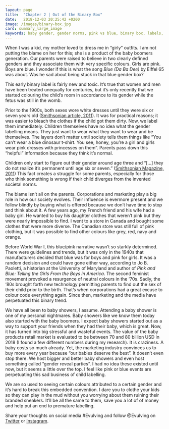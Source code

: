 ```yaml
---
layout: page
title:  "Chapter 2 | Out of the Binary Box"
date:   2018-12-03 20:25:42 +0200
image: /images/binary-box.jpg
card: summary_large_image
keywords: baby gender, gender norms, pink vs blue, binary box, labels, baby showers
---
```

When I was a kid, my mother loved to dress me in “girly” outfits. I am not putting the blame on her for this; she is a product of the baby boomers generation. Our parents were raised to believe in two clearly defined genders and they associate them with very specific colours. Girls are pink. Boys are blue. I wonder if this is what the song *Blue (Da Ba Dee)* by Eiffel 65 was about. Was he sad about being stuck in that blue gender box?

This early binary label is fairly new and toxic. It’s true that women and men have been treated unequally for centuries, but it’s only recently that we started colouring the child’s room in accordance to its gender while the fetus was still in the womb. 

Prior to the 1900s, both sexes wore white dresses until they were six or seven years old ([Smithsonian article, 2011](https://www.smithsonianmag.com/arts-culture/when-did-girls-start-wearing-pink-1370097/)). It was for practical reasons; it was easier to bleach the clothes if the child got them dirty. Now, we label them immediately. Children themselves have no idea what the gender labelling means. They just want to wear what they want to wear and be themselves. The layers don’t matter until society tells them things like “You can’t wear a blue dinosaur t-shirt. You see, honey, you’re a girl and girls wear pink dresses with princesses on them”. Parents pass down this “helpful” information because they think it’s normal. 

Children only start to figure out their gender around age three and “[...] they do not realize it’s permanent until age six or seven.” ([Smithsonian Magazine, 2011](https://www.smithsonianmag.com/arts-culture/when-did-girls-start-wearing-pink-1370097/)) This fact creates a struggle for some parents, especially for those who think something is wrong if their child diverges from the invented societal norms. 

The blame isn’t all on the parents. Corporations and marketing play a big role in how our society evolves. Their influence is evermore present and we follow blindly by buying what is offered because we don’t have time to stop and think about it. A few years ago, my French friend and his wife had a baby girl. He wanted to buy his daughter clothes that weren’t pink but they were nearly impossible to find. I went to a store in Canada and bought some clothes that were more diverse. The Canadian store was still full of pink clothing, but it was possible to find other colours like grey, red, navy and orange.

Before World War I, this blue/pink narrative wasn’t so starkly determined. There were guidelines and trends, but it was only in the 1940s that manufacturers decided that blue was for boys and pink for girls. It was a random decision and could have gone either way, according to Jo B. Paoletti, a historian at the University of Maryland and author of *Pink and Blue: Telling the Girls From the Boys in America*. The second feminist movement provoked a resurgence of neutral colours in the ‘70s. Sadly, the ‘80s brought forth new technology permitting parents to find out the sex of their child prior to the birth. That’s when corporations had a great excuse to colour code everything again. Since then, marketing and the media have perpetuated this binary trend. 

We have all been to baby showers, I assume. Attending a baby shower is one of my personal nightmares. Baby showers like we know them today also started with the baby boomers. I expect baby showers started out as a way to support your friends when they had their baby, which is great. Now, it has turned into big stressful and wasteful events. The value of the baby products retail market is evaluated to be between 70 and 80 billion USD in 2018 (I found a few different numbers during my research). It is craziness. A baby costs so much already. Yet, the marketing industry convinces us to buy more every year because “our babies deserve the best”. It doesn’t even stop there. We host bigger and better baby showers and even host something called “gender reveal parties”. I had no idea these existed until now, but it seems a little over the top. I feel like pink or blue events are perpetuating this sad business of child labelling. 

We are so used to seeing certain colours attributed to a certain gender and it’s hard to break this embedded convention. I dare you to clothe your kids so they can play in the mud without you worrying about them ruining their branded sneakers. It’ll be all the same to them, save you a lot of of money and help put an end to premature labelling.

Share your thoughts on social media #Evulving and follow @Evulving on [Twitter](https://twitter.com/evulving) or [Instagram](https://www.instagram.com/evulving/).
